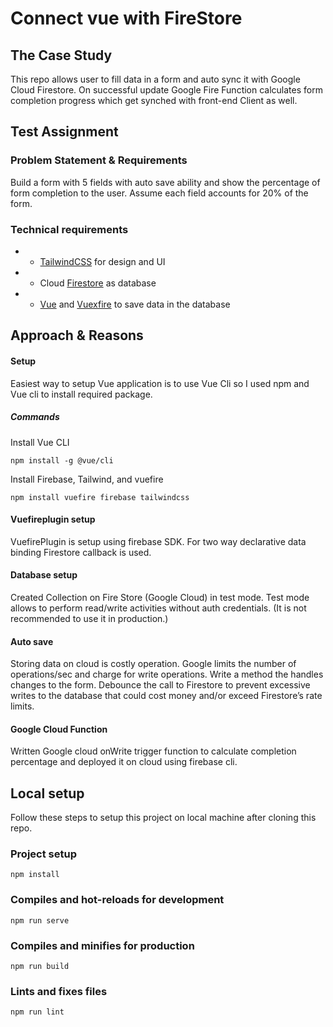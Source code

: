 # Connect vue with FireStore

## The Case Study

This repo allows user to fill data in a form and auto sync it with Google Cloud Firestore. On successful update Google Fire Function calculates form completion progress which get synched with front-end Client as well.

## Test Assignment

### Problem Statement & Requirements

Build a form with 5 fields with auto save ability and show the percentage of form completion to the user. Assume each field accounts for 20% of the form.

### Technical requirements

* - [TailwindCSS]( https://tailwindcss.com/) for design and UI
* - Cloud [Firestore]( https://firebase.google.com/docs/firestore) as database
* - [Vue](https://vuejs.org/) and [Vuexfire](https://vuefire.vuejs.org/vuexfire/) to save data in the database

## Approach & Reasons

#### Setup

Easiest way to setup Vue application is to use Vue Cli so I used npm and Vue cli to install required package.

##### Commands

Install Vue CLI
```
npm install -g @vue/cli
```

Install Firebase, Tailwind, and vuefire
```
npm install vuefire firebase tailwindcss
```
#### Vuefireplugin setup

VuefirePlugin is setup using firebase SDK. For two way declarative data binding Firestore callback is used.  

#### Database setup

Created Collection on Fire Store (Google Cloud) in test mode. Test mode allows to perform read/write activities without auth credentials. (It is not recommended to use it in production.) 

#### Auto save

Storing data on cloud is costly operation. Google limits the number of operations/sec and charge for write operations. Write a method the handles changes to the form. Debounce the call to Firestore to prevent excessive writes to the database that could cost money and/or exceed Firestore’s rate limits.

#### Google Cloud Function

Written Google cloud onWrite trigger function to calculate completion percentage and deployed it on cloud using firebase cli.

## Local setup

Follow these steps to setup this project on local machine after cloning this repo. 

### Project setup
```
npm install
```

### Compiles and hot-reloads for development
```
npm run serve
```

### Compiles and minifies for production
```
npm run build
```

### Lints and fixes files
```
npm run lint
```
